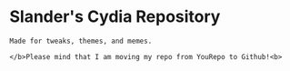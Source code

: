 # Slander's Cydia Repository
	Made for tweaks, themes, and memes.
	
	</b>Please mind that I am moving my repo from YouRepo to Github!<b>